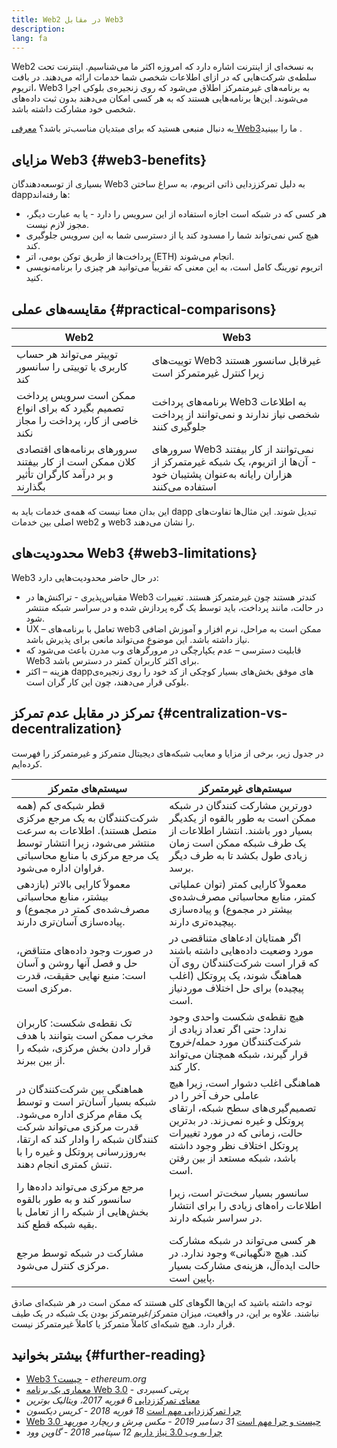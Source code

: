 ```yaml
---
title: Web2 در مقابل Web3
description:
lang: fa
---
```


Web2 به نسخه‌ای از اینترنت اشاره دارد که امروزه اکثر ما می‌شناسیم. اینترنت تحت سلطه‌ی شرکت‌هایی که در ازای اطلاعات شخصی شما خدمات ارائه می‌دهند. در بافت اتریوم، Web3 به برنامه‌های غیرمتمرکز اطلاق می‌شود که روی زنجیره‌ی بلوکی اجرا می‌شوند. این‌ها برنامه‌هایی هستند که به هر کسی امکان می‌دهند بدون ثبت داده‌های شخصی خود مشارکت داشته باشد.

به دنبال منبعی هستید که برای مبتدیان مناسب‌تر باشد؟ [معرفی Web3‏](/web3/) ما را ببینید.

## مزایای Web3 \{#web3-benefits}

بسیاری از توسعه‌دهندگان Web3 به دلیل تمرکززدایی ذاتی اتریوم، به سراغ ساختن dappها رفته‌اند:

- هر کسی که در شبکه است اجازه استفاده از این سرویس را دارد - یا به عبارت دیگر، مجوز لازم نیست.
- هیچ کس نمی‌تواند شما را مسدود کند یا از دسترسی شما به این سرویس جلوگیری کند.
- پرداخت‌ها از طریق توکن بومی، اتر (ETH) انجام می‌شوند.
- اتریوم تورینگ کامل است، به این معنی که تقریباً می‌توانید هر چیزی را برنامه‌نویسی کنید.

## مقایسه‌های عملی \{#practical-comparisons}

| Web2                                                                                    | Web3                                                                                                                             |
| --------------------------------------------------------------------------------------- | -------------------------------------------------------------------------------------------------------------------------------- |
| توییتر می‌تواند هر حساب کاربری یا توییتی را سانسور کند                                  | توییت‌های Web3 غیرقابل سانسور هستند زیرا کنترل غیرمتمرکز است                                                                     |
| ممکن است سرویس پرداخت تصمیم بگیرد که برای انواع خاصی از کار، پرداخت را مجاز نکند        | برنامه‌های پرداخت Web3 به اطلاعات شخصی نیاز ندارند و نمی‌توانند از پرداخت جلوگیری کنند                                           |
| سرورهای برنامه‌های اقتصادی کلان ممکن است از کار بیفتند و بر درآمد کارگران تأثیر بگذارند | سرورهای Web3 نمی‌توانند از کار بیفتند - آن‌ها از اتریوم، یک شبکه غیرمتمرکز از هزاران رایانه به‌عنوان پشتیبان خود استفاده می‌کنند |

این بدان معنا نیست که همه‌ی خدمات باید به dapp تبدیل شوند. این مثال‌ها تفاوت‌های اصلی بین خدمات web2 و web3 را نشان می‌دهند.

## محدودیت‌های Web3 \{#web3-limitations}

Web3 در حال حاضر محدودیت‌هایی دارد:

- مقیاس‌پذیری - تراکنش‌ها در Web3 کندتر هستند چون غیرمتمرکز هستند. تغییرات در حالت، مانند پرداخت، باید توسط یک گره پردازش شده و در سراسر شبکه منتشر شود.
- UX – تعامل با برنامه‌های web3 ممکن است به مراحل، نرم افزار و آموزش اضافی نیاز داشته باشد. این موضوع می‌تواند مانعی برای پذیرش باشد.
- قابلیت دسترسی – عدم یکپارچگی در مرورگرهای وب مدرن باعث می‌شود که Web3 برای اکثر کاربران کمتر در دسترس باشد.
- هزینه – اکثر dappهای موفق بخش‌های بسیار کوچکی از کد خود را روی زنجیره‌ی بلوکی قرار می‌دهند، چون این کار گران است.

## تمرکز در مقابل عدم تمرکز \{#centralization-vs-decentralization}

در جدول زیر، برخی از مزایا و معایب شبکه‌های دیجیتال متمرکز و غیرمتمرکز را فهرست کرده‌ایم.

| سیستم‌های متمرکز                                                                                                                                                                                         | سیستم‌های غیرمتمرکز                                                                                                                                                                                                 |
| -------------------------------------------------------------------------------------------------------------------------------------------------------------------------------------------------------- | ------------------------------------------------------------------------------------------------------------------------------------------------------------------------------------------------------------------- |
| قطر شبکه‌ی کم (همه شرکت‌کنندگان به یک مرجع مرکزی متصل هستند). اطلاعات به سرعت منتشر می‌شود، زیرا انتشار توسط یک مرجع مرکزی با منابع محاسباتی فراوان اداره می‌شود.                                        | دورترین مشارکت کنندگان در شبکه ممکن است به طور بالقوه از یکدیگر بسیار دور باشند. انتشار اطلاعات از یک طرف شبکه ممکن است زمان زیادی طول بکشد تا به طرف دیگر برسد.                                                    |
| معمولاً کارایی بالاتر (بازدهی بیشتر، منابع محاسباتی مصرف‌شده‌ی کمتر در مجموع) و پیاده‌سازی آسان‌تری دارند.                                                                                               | معمولاً کارایی کمتر (توان عملیاتی کمتر، منابع محاسباتی مصرف‌شده‌ی بیشتر در مجموع) و پیاده‌سازی پیچیده‌تری دارند.                                                                                                    |
| در صورت وجود داده‌های متناقض، حل و فصل آنها روشن و آسان است: منبع نهایی حقیقت، قدرت مرکزی است.                                                                                                           | اگر همتایان ادعاهای متناقضی در مورد وضعیت داده‌هایی داشته باشند که قرار است شرکت‌کنندگان روی آن هماهنگ شوند، یک پروتکل (اغلب پیچیده) برای حل اختلاف موردنیاز است.                                                   |
| تک نقطه‌ی شکست: کاربران مخرب ممکن است بتوانند با هدف قرار دادن بخش مرکزی، شبکه را از بین ببرند.                                                                                                          | هیچ نقطه‌ی شکست واحدی وجود ندارد: حتی اگر تعداد زیادی از شرکت‌کنندگان مورد حمله/خروج قرار گیرند، شبکه همچنان می‌تواند کار کند.                                                                                      |
| هماهنگی بین شرکت‌کنندگان در شبکه بسیار آسان‌تر است و توسط یک مقام مرکزی اداره می‌شود. قدرت مرکزی می‌تواند شرکت کنندگان شبکه را وادار کند که ارتقا، به‌روزرسانی پروتکل و غیره را با تنش کمتری انجام دهند. | هماهنگی اغلب دشوار است، زیرا هیچ عاملی حرف آخر را در تصمیم‌گیری‌های سطح شبکه، ارتقای پروتکل و غیره نمی‌زند. در بدترین حالت، زمانی که در مورد تغییرات پروتکل اختلاف نظر وجود داشته باشد، شبکه مستعد از بین رفتن است. |
| مرجع مرکزی می‌تواند داده‌ها را سانسور کند و به طور بالقوه بخش‌هایی از شبکه را از تعامل با بقیه شبکه قطع کند.                                                                                             | سانسور بسیار سخت‌تر است، زیرا اطلاعات راه‌های زیادی را برای انتشار در سراسر شبکه دارند.                                                                                                                             |
| مشارکت در شبکه توسط مرجع مرکزی کنترل می‌شود.                                                                                                                                                             | هر کسی می‌تواند در شبکه مشارکت کند. هیچ «نگهبانی» وجود ندارد. در حالت ایده‌آل، هزینه‌ی مشارکت بسیار پایین است.                                                                                                      |

توجه داشته باشید که این‌ها الگوهای کلی هستند که ممکن است در هر شبکه‌ای صادق نباشند. علاوه بر این، در واقعیت، میزان متمرکز/غیرمتمرکز بودن یک شبکه در یک طیف قرار دارد. هیچ شبکه‌ای کاملاً متمرکز یا کاملاً غیرمتمرکز نیست.

## بیشتر بخوانید \{#further-reading}

- [Web3 چیست؟](/web3/) - _ethereum.org_
- [معماری یک برنامه Web 3.0](https://www.preethikasireddy.com/post/the-architecture-of-a-web-3-0-application) - _پریتی کسیردی_
- [معنای تمرکززدایی](https://medium.com/@VitalikButerin/the-meaning-of-decentralization-a0c92b76a274) _6 فوریه 2017، ویتالیک بوترین_
- [چرا تمرکززدایی مهم است](https://medium.com/s/story/why-decentralization-matters-5e3f79f7638e) _18 فوریه 2018 - کریس دیکسون_
- [Web 3.0 چیست و چرا مهم است](https://medium.com/fabric-ventures/what-is-web-3-0-why-it-matters-934eb07f3d2b) _31 دسامبر 2019 - مکس مِرش و ریچارد موریهد_
- [چرا به وب 3.0 نیاز داریم](https://medium.com/@gavofyork/why-we-need-web-3-0-5da4f2bf95ab) _12 سپتامبر 2018 - گاوین وود_
